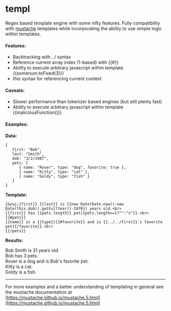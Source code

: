 # templ
Regex based template engine with some nifty features. Fully compatibility with [mustache](https://mustache.github.io) templates while incorporating the ability to use simple logic within templates.

#### Features:
* Backtracking with _../_ syntax
* Reference current array index (1-based) with {{#}}
* Ability to execute arbitrary javascript within template {{somenum.toFixed(3)}}
* _this_ syntax for referencing current context

#### Caveats:
* Slower performance than tokenizer based engines (but still plenty fast)
* Ability to execute arbitrary javascript within template {{maliciousFunction()}}

#### Examples:
**Data:**
````
{
   first: "Bob",
   last: "Smith",
   dob: "3/2/1987",
   pets: [
      { name: "Rover", type: "dog", favorite: true },
      { name: "Kitty", type: "cat" },
      { name: "Goldy", type: "fish" }
   ]
}
````
**Template:**
````
{&zwj;{first}} {{last}} is {{new Date(Date.now()-new Date(this.dob)).getFullYear()-1970}} years old.<br>
{{first}} has {{pets.length}} pet{{pets.length==1?"":"s"}}.<br>
{{#pets}}
{{name}} is a {{type}}{{#favorite}} and is {{../../first}}'s favorite pet{{/favorite}}.<br>
{{/pets}}
````
**Results:**

Bob Smith is 31 years old.<br>
Bob has 3 pets.<br>
Rover is a dog and is Bob's favorite pet.<br>
Kitty is a cat.<br>
Goldy is a fish.<br>

---
For more examples and a better understanding of templating in general see the mustache documentation at [https://mustache.github.io/mustache.5.html](https://mustache.github.io/mustache.5.html)
